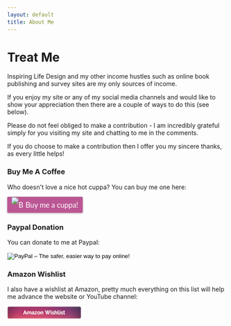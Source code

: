 ```yaml
---
layout: default
title: About Me
---
```


# Treat Me

Inspiring Life Design and my other income hustles such as online book publishing and survey sites are my only sources of income.

If you enjoy my site or any of my social media channels and would like to show your appreciation then there are a couple of ways to do this (see below). 

Please do not feel obliged to make a contribution - I am incredibly grateful simply for you visiting my site and chatting to me in the comments.

If you do choose to make a contribution then I offer you my sincere thanks, as every little helps!

### Buy Me A Coffee
Who doesn't love a nice hot cuppa? You can buy me one here:

<style>.bmc-button img{width: 27px !important;margin-bottom: 1px !important;box-shadow: none !important;border: none !important;vertical-align: middle !important;}.bmc-button{line-height: 36px !important;height:37px !important;text-decoration: none !important;display:inline-flex !important;color:#ffffff !important;background-color:#BB5794 !important;border-radius: 3px !important;border: 1px solid transparent !important;padding: 0px 9px !important;font-size: 17px !important;letter-spacing:-0.08px !important;box-shadow: 0px 1px 2px rgba(190, 190, 190, 0.5) !important;-webkit-box-shadow: 0px 1px 2px 2px rgba(190, 190, 190, 0.5) !important;margin: 0 auto !important;font-family:'Lato', sans-serif !important;-webkit-box-sizing: border-box !important;box-sizing: border-box !important;-o-transition: 0.3s all linear !important;-webkit-transition: 0.3s all linear !important;-moz-transition: 0.3s all linear !important;-ms-transition: 0.3s all linear !important;transition: 0.3s all linear !important;}.bmc-button:hover, .bmc-button:active, .bmc-button:focus {-webkit-box-shadow: 0px 1px 2px 2px rgba(190, 190, 190, 0.5) !important;text-decoration: none !important;box-shadow: 0px 1px 2px 2px rgba(190, 190, 190, 0.5) !important;opacity: 0.85 !important;color:#ffffff !important;}</style><link href="https://fonts.googleapis.com/css?family=Lato&subset=latin,latin-ext" rel="stylesheet"><a class="bmc-button" target="_blank" href="https://www.buymeacoffee.com/lifedesigntoday"><img src="https://www.buymeacoffee.com/assets/img/BMC-btn-logo.svg" alt="Buy me a cuppa!"><span style="margin-left:5px">Buy me a cuppa!</span></a>

### Paypal Donation
You can donate to me at Paypal:
<form action="https://www.paypal.com/cgi-bin/webscr" method="post" target="_blank">
<input type="hidden" name="cmd" value="_s-xclick">
<input type="hidden" name="hosted_button_id" value="VRFPN38MQ9VS4">
<input type="image" src="https://www.paypalobjects.com/en_GB/i/btn/btn_donate_LG.gif" border="0" name="submit" alt="PayPal – The safer, easier way to pay online!">
<img alt="" border="0" src="https://www.paypalobjects.com/en_GB/i/scr/pixel.gif" width="1" height="1">
</form>

### Amazon Wishlist
I also have a wishlist at Amazon, pretty much everything on this list will help me advance the website or YouTube channel:

<a href="https://www.amazon.co.uk/hz/wishlist/dl/invite/h4Tz7RM" target="_blank"><img src='/i/Buttons/amazon-wishlist-button.png' alt='Amazon wishlist button' /></a>







